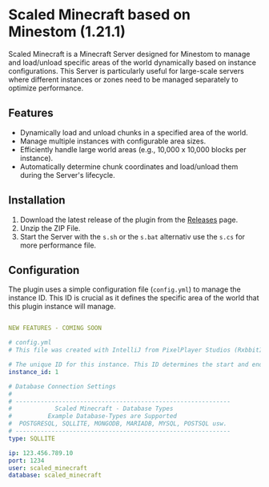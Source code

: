 # Scaled Minecraft based on Minestom (1.21.1)

Scaled Minecraft is a Minecraft Server designed for Minestom to manage and load/unload specific areas of the world dynamically based on instance configurations. This Server is particularly useful for large-scale servers where different instances or zones need to be managed separately to optimize performance.

## Features

- Dynamically load and unload chunks in a specified area of the world.
- Manage multiple instances with configurable area sizes.
- Efficiently handle large world areas (e.g., 10,000 x 10,000 blocks per instance).
- Automatically determine chunk coordinates and load/unload them during the Server's lifecycle.

## Installation

1. Download the latest release of the plugin from the [Releases](https://github.com/ppstudiosdev/scaled_minecraft/releases) page.
2. Unzip the ZIP File.
3. Start the Server with the `s.sh` or the `s.bat` alternativ use the `s.cs` for more performance file.

## Configuration

The plugin uses a simple configuration file (`config.yml`) to manage the instance ID. This ID is crucial as it defines the specific area of the world that this plugin instance will manage.

```yaml

NEW FEATURES - COMING SOON

# config.yml
# This file was created with IntelliJ from PixelPlayer Studios (RxbbitIT) Discord: rxbbit.it

# The unique ID for this instance. This ID determines the start and end coordinates for the area managed by this instance.
instance_id: 1

# Database Connection Settings
#
# ------------------------------------------------------------
#            Scaled Minecraft - Database Types 
#          Example Database-Types are Supported
#  POSTGRESQL, SQLLITE, MONGODB, MARIADB, MYSQL, POSTSQL usw.
# ------------------------------------------------------------
type: SQLLITE

ip: 123.456.789.10
port: 1234
user: scaled_minecraft
database: scaled_minecraft

